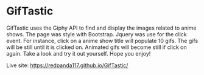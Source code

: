 # GifTastic
GifTastic uses the Giphy API to find and display the images related to anime shows. The page was style with Bootstrap. Jquery was use for the click event. For instance, click on a anime show title will populate 10 gifs. The gifs will be still until it is clicked on. Animated gifs will become still if click on again. Take a look and try it out yourself. Hope you enjoy!

Live site: https://redpanda117.github.io/GifTastic/
